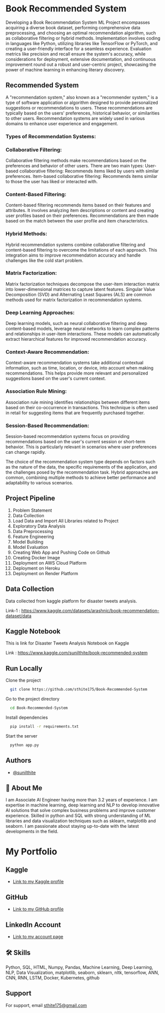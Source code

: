 # Book Recommended System

Developing a Book Recommendation System ML Project encompasses acquiring a diverse book dataset, performing comprehensive data preprocessing, and choosing an optimal recommendation algorithm, such as collaborative filtering or hybrid methods. Implementation involves coding in languages like Python, utilizing libraries like TensorFlow or PyTorch, and creating a user-friendly interface for a seamless experience. Evaluation metrics like precision and recall ensure the system's accuracy, while considerations for deployment, extensive documentation, and continuous improvement round out a robust and user-centric project, showcasing the power of machine learning in enhancing literary discovery.

## Recommended System
A "recommendation system," also known as a "recommender system," is a type of software application or algorithm designed to provide personalized suggestions or recommendations to users. These recommendations are typically based on the users' preferences, historical behavior, or similarities to other users. Recommendation systems are widely used in various domains to enhance user experience and engagement. 

### Types of Recommendation Systems:

### Collaborative Filtering:
Collaborative filtering methods make recommendations based on the preferences and behavior of other users. There are two main types:
User-based collaborative filtering: Recommends items liked by users with similar preferences.
Item-based collaborative filtering: Recommends items similar to those the user has liked or interacted with.

### Content-Based Filtering:
Content-based filtering recommends items based on their features and attributes. It involves analyzing item descriptions or content and creating user profiles based on their preferences. Recommendations are then made based on the match between the user profile and item characteristics.

### Hybrid Methods:
Hybrid recommendation systems combine collaborative filtering and content-based filtering to overcome the limitations of each approach. This integration aims to improve recommendation accuracy and handle challenges like the cold start problem.

### Matrix Factorization:
Matrix factorization techniques decompose the user-item interaction matrix into lower-dimensional matrices to capture latent features. Singular Value Decomposition (SVD) and Alternating Least Squares (ALS) are common methods used for matrix factorization in recommendation systems.

### Deep Learning Approaches:
Deep learning models, such as neural collaborative filtering and deep content-based models, leverage neural networks to learn complex patterns and relationships in user-item interactions. These models can automatically extract hierarchical features for improved recommendation accuracy.

### Context-Aware Recommendation:
Context-aware recommendation systems take additional contextual information, such as time, location, or device, into account when making recommendations. This helps provide more relevant and personalized suggestions based on the user's current context.

### Association Rule Mining:
Association rule mining identifies relationships between different items based on their co-occurrence in transactions. This technique is often used in retail for suggesting items that are frequently purchased together.

### Session-Based Recommendation:
Session-based recommendation systems focus on providing recommendations based on the user's current session or short-term behavior. This is particularly relevant in scenarios where user preferences can change rapidly.

The choice of the recommendation system type depends on factors such as the nature of the data, the specific requirements of the application, and the challenges posed by the recommendation task. Hybrid approaches are common, combining multiple methods to achieve better performance and adaptability to various scenarios.
## Project Pipeline

1. Problem Statement
2. Data Collection
3. Load Data and Import All Libraries related to Project
4. Exploratory Data Analysis
5. Data Preprocessing
6. Feature Engineering
7. Model Building
8. Model Evaluation
9. Creating Web App and Pushing Code on Github
10. Creating Docker Image
11. Deployment on AWS Cloud Platform
12. Deployment on Heroku
13. Deployment on Render Platform


## Data Collection 
Data collected from kaggle platform for disaster tweets analysis.

Link-1 : https://www.kaggle.com/datasets/arashnic/book-recommendation-dataset/data


## Kaggle Notebook

This is link for Disaster Tweets Analysis Notebook on Kaggle

Link : https://www.kaggle.com/sunilthite/book-recommended-system
## Run Locally

Clone the project

```bash
  git clone https://github.com/sthite175/Book-Recommended-System
```

Go to the project directory

```bash
  cd Book-Recommended-System
```

Install dependencies

```bash
  pip install -r requirements.txt
```

Start the server

```bash
  python app.py
```


## Authors

- [@sunilthite](https://www.github.com/sthite175)


## 🚀 About Me
I am Associate AI Engineer having more than 3.2 years of experience. I am expertise in machine learning, deep learning and NLP to develop innovative AI solutions that solve complex business problems and improve customer experience. Skilled in python and SQL with strong understanding of ML libraries and data visualization techniques such as sklearn, matplotlib and seaborn. I am passionate about staying up-to-date with the latest developments in the field.

# My Portfolio

## Kaggle
- [Link to my Kaggle profile](https://www.kaggle.com/sunilthite)

## GitHub
- [Link to my GitHub profile](https://github.com/sthite175)

## LinkedIn Account
- [Link to my account page](https://www.linkedin.com/in/sunil-thite-a04745271)






## 🛠 Skills
Python, SQL, HTML, Numpy, Pandas, Machine Learning, Deep Learning, NLP, Data Visualization, matplotlib, seaborn, sklearn, nltk, tensorflow, ANN, CNN, RNN, LSTM, Docker, Kubernetes, github


## Support

For support, email sthite175@gmail.com

